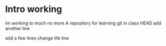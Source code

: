 # Intro working

Im working
to much
no more
A repository for learning git in class
 HEAD
add another line


add a few lines
change life line
